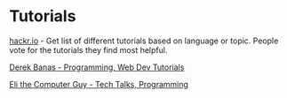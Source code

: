 # Tutorials
[hackr.io](https://hackr.io/) - Get list of different tutorials based on language or topic. People vote for the tutorials they find most helpful.

[Derek Banas - Programming, Web Dev Tutorials](https://www.youtube.com/user/derekbanas/featured)

[Eli the Computer Guy - Tech Talks, Programming](https://www.youtube.com/user/elithecomputerguy/featured)